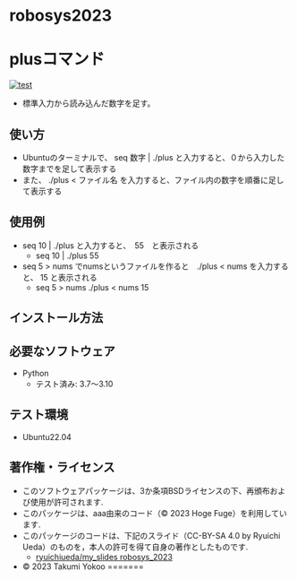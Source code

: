 # robosys2023

# plusコマンド
[![test](https://github.com/yokkotaku/robosys2023/actions/workflows/test.yml/badge.svg)](https://github.com/yokkotaku/robosys2023/actions/workflows/test.yml)
* 標準入力から読み込んだ数字を足す。 

## 使い方
 * Ubuntuのターミナルで、 seq 数字 | ./plus と入力すると、０から入力した数字までを足して表示する
 * また、 ./plus < ファイル名 を入力すると、ファイル内の数字を順番に足して表示する

## 使用例
 * seq 10 | ./plus と入力すると、　55　と表示される
   * seq 10 | ./plus
     55
 * seq 5 > nums でnumsというファイルを作ると　./plus < nums を入力すると、 15 と表示される 
   * seq 5 > nums
    ./plus < nums
    15
## インストール方法


## 必要なソフトウェア
* Python
  * テスト済み: 3.7〜3.10

## テスト環境
* Ubuntu22.04


## 著作権・ライセンス
* このソフトウェアパッケージは、3か条項BSDライセンスの下、再頒布および使用が許可されます.
* このパッケージは、aaa由来のコード（© 2023 Hoge Fuge）を利用しています.
* このパッケージのコードは、下記のスライド（CC-BY-SA 4.0 by Ryuichi Ueda）のものを，本人の許可を得て自身の著作としたものです.
	* [ryuichiueda/my_slides robosys_2023](https://github.com/ryuichiueda/my_slides/tree/master/robosys_2023)
* © 2023 Takumi Yokoo
=======


